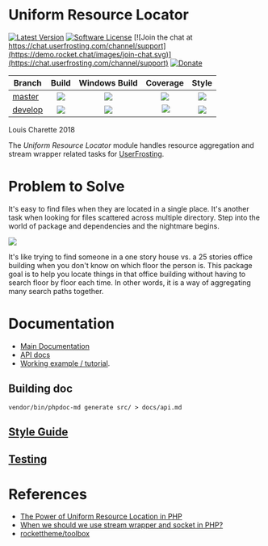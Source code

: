 # Uniform Resource Locator

[![Latest Version](https://img.shields.io/github/release/userfrosting/UniformResourceLocator.svg)](https://github.com/userfrosting/UniformResourceLocator/releases)
[![Software License](https://img.shields.io/badge/license-MIT-brightgreen.svg)](LICENSE.md)
[![Join the chat at https://chat.userfrosting.com/channel/support](https://demo.rocket.chat/images/join-chat.svg)](https://chat.userfrosting.com/channel/support)
[![Donate](https://img.shields.io/badge/Open%20Collective-Donate-blue.svg)](https://opencollective.com/userfrosting#backer)

| Branch | Build | Windows Build | Coverage | Style |
| ------ |:-----:|:-------------:|:--------:|:-----:|
| [master][UniformResourceLocator] | [![][URI-master-build]][URI-travis] | [![][URI-windows-master]][URI-windows-master-build] | [![][URI-master-codecov]][URI-codecov] | [![][URI-style-master]][URI-style] |
| [develop][URI-develop] | [![][URI-develop-build]][URI-travis] | [![][URI-windows-develop]][URI-windows-develop-build] | [![][URI-develop-codecov]][URI-codecov] | [![][URI-style-develop]][URI-style] |

<!-- Links -->
[UniformResourceLocator]: https://github.com/userfrosting/uniformresourcelocator
[URI-develop]: https://github.com/userfrosting/uniformresourcelocator/tree/develop
[URI-version]: https://img.shields.io/github/release/userfrosting/UniformResourceLocator.svg
[URI-master-build]: https://github.com/userfrosting/UniformResourceLocator/workflows/Build/badge.svg?branch=master
[URI-master-codecov]: https://codecov.io/gh/userfrosting/UniformResourceLocator/branch/master/graph/badge.svg
[URI-develop-build]: https://github.com/userfrosting/UniformResourceLocator/workflows/Build/badge.svg?branch=develop
[URI-develop-codecov]: https://codecov.io/gh/userfrosting/UniformResourceLocator/branch/develop/graph/badge.svg
[URI-releases]: https://github.com/userfrosting/UniformResourceLocator/releases
[URI-travis]: https://github.com/userfrosting/UniformResourceLocator/actions?query=workflow%3ABuild
[URI-codecov]: https://codecov.io/gh/userfrosting/UniformResourceLocator
[URI-style-master]: https://github.styleci.io/repos/128138460/shield?branch=master&style=flat
[URI-style-develop]: https://github.styleci.io/repos/128138460/shield?branch=develop&style=flat
[URI-style]: https://github.styleci.io/repos/128138460
[URI-windows-master-build]: https://github.com/userfrosting/UniformResourceLocator/actions?query=branch%3Amaster
[URI-windows-develop-build]: https://github.com/userfrosting/UniformResourceLocator/actions?query=branch%3Adevelop
[URI-windows-master]: https://github.com/userfrosting/UniformResourceLocator/workflows/Windows%20Build/badge.svg?branch=master
[URI-windows-develop]: https://github.com/userfrosting/UniformResourceLocator/workflows/Windows%20Build/badge.svg?branch=develop

Louis Charette 2018

The _Uniform Resource Locator_ module handles resource aggregation and stream wrapper related tasks for [UserFrosting](https://github.com/userfrosting/UserFrosting).

# Problem to Solve

It's easy to find files when they are located in a single place. It's another task when looking for files scattered across multiple directory. Step into the world of package and dependencies and the nightmare begins.

![](images/Graph.png)

It's like trying to find someone in a one story house vs. a 25 stories office building when you don't know on which floor the person is. This package goal is to help you locate things in that office building without having to search floor by floor each time. In other words, it is a way of aggregating many search paths together.

# Documentation

* [Main Documentation](docs/)
* [API docs](docs/api.md)
* [Working example / tutorial](docs/Example.md).

## Building doc

```
vendor/bin/phpdoc-md generate src/ > docs/api.md
```

## [Style Guide](STYLE-GUIDE.md)

## [Testing](RUNNING_TESTS.md)

# References

- [The Power of Uniform Resource Location in PHP](https://web.archive.org/web/20131116092917/http://webmozarts.com/2013/06/19/the-power-of-uniform-resource-location-in-php/)
- [When we should we use stream wrapper and socket in PHP?](https://stackoverflow.com/questions/11222498/when-we-should-we-use-stream-wrapper-and-socket-in-php)
- [rockettheme/toolbox](https://github.com/rockettheme/toolbox)
